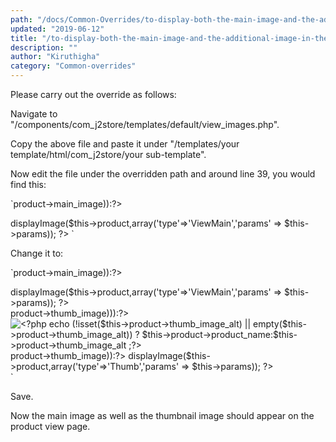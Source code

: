 ```yaml
---
path: "/docs/Common-Overrides/to-display-both-the-main-image-and-the-additional-image-in-the-product-view-page"
updated: "2019-06-12"
title: "/to-display-both-the-main-image-and-the-additional-image-in-the-product-view-page"
description: ""
author: "Kiruthigha"
category: "Common-overrides"
---
```


Please carry out the override as follows:

Navigate to "/components/com_j2store/templates/default/view_images.php".

Copy the above file and paste it under "/templates/your template/html/com_j2store/your sub-template".

Now edit the file under the overridden path and around line 39, you would find this:

`<?php elseif(!empty($this->product->main_image)):?>
<?php echo J2Store::product()->displayImage($this->product,array('type'=>'ViewMain','params' => $this->params)); ?>
<?php endif; ?>
</div>
<?php endif; ?>`

Change it to:

`<?php elseif(!empty($this->product->main_image)):?>
<?php echo J2Store::product()->displayImage($this->product,array('type'=>'ViewMain','params' => $this->params)); ?>
 <?php endif; ?>
 </div>
 <?php endif; ?>
<div class="j2store-thumbnail-image">
<?php if(JFile::exists(JPATH_SITE.'/'.JPath::clean($this->product->thumb_image))):?>
    <img itemprop="image" alt="<?php echo (!isset($this->product->thumb_image_alt) || empty($this->product->thumb_image_alt)) ? $this->product->product_name:$this->product->thumb_image_alt ;?>" title="<?php echo $this->product->product_name ;?>" class="j2store-img-responsive j2store-product-thumb-image-<?php echo $this->product->j2store_product_id; ?>" src="<?php echo $image_path.$this->product->thumb_image;?>" />

<?php elseif(!empty($this->product->thumb_image)):?>
<?php echo J2Store::product()->displayImage($this->product,array('type'=>'Thumb','params' => $this->params)); ?>
<?php endif; ?>
</div>`


Save.

Now the main image as well as the thumbnail image should appear on the product view page.
